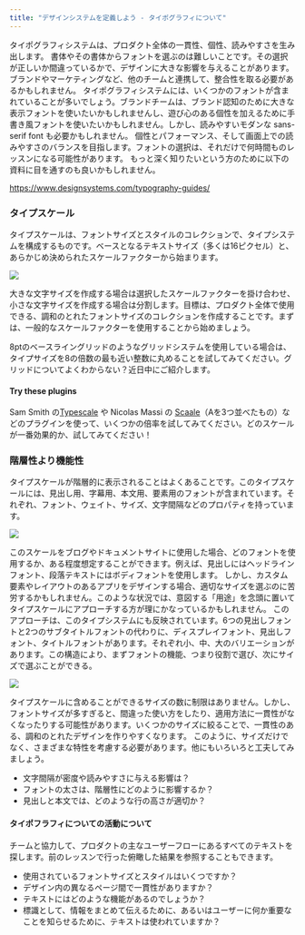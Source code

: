 ```yaml
---
title: "デザインシステムを定義しよう - タイポグラフィについて"
---
```


タイポグラフィシステムは、プロダクト全体の一貫性、個性、読みやすさを生み出します。
書体やその書体からフォントを選ぶのは難しいことです。その選択が正しいか間違っているかで、デザインに大きな影響を与えることがあります。ブランドやマーケティングなど、他のチームと連携して、整合性を取る必要があるかもしれません。
タイポグラフィシステムには、いくつかのフォントが含まれていることが多いでしょう。ブランドチームは、ブランド認知のために大きな表示フォントを使いたいかもしれませんし、遊び心のある個性を加えるために手書き風フォントを使いたいかもしれません。しかし、読みやすいモダンな sans-serif font も必要かもしれません。
個性とパフォーマンス、そして画面上での読みやすさのバランスを目指します。フォントの選択は、それだけで何時間ものレッスンになる可能性があります。
もっと深く知りたいという方のために以下の資料に目を通すのも良いかもしれません。

https://www.designsystems.com/typography-guides/

### タイプスケール
タイプスケールは、フォントサイズとスタイルのコレクションで、タイプシステムを構成するものです。ベースとなるテキストサイズ（多くは16ピクセル）と、あらかじめ決められたスケールファクターから始まります。

![](https://storage.googleapis.com/zenn-user-upload/2e4fbbbebb6f-20230604.png)

大きな文字サイズを作成する場合は選択したスケールファクターを掛け合わせ、小さな文字サイズを作成する場合は分割します。目標は、プロダクト全体で使用できる、調和のとれたフォントサイズのコレクションを作成することです。まずは、一般的なスケールファクターを使用することから始めましょう。

8ptのベースライングリッドのようなグリッドシステムを使用している場合は、タイプサイズを8の倍数の最も近い整数に丸めることを試してみてください。グリッドについてよくわからない？近日中にご紹介します。

#### Try these plugins
Sam Smith の[Typescale](https://www.figma.com/community/plugin/967802396210455992/Typescale) や Nicolas Massi の [Scaale](https://www.figma.com/community/plugin/892543384437155629/Scaaale)（Aを3つ並べたもの）などのプラグインを使って、いくつかの倍率を試してみてください。どのスケールが一番効果的か、試してみてください！

### 階層性より機能性
タイプスケールが階層的に表示されることはよくあることです。このタイプスケールには、見出し用、字幕用、本文用、要素用のフォントが含まれています。それぞれ、フォント、ウェイト、サイズ、文字間隔などのプロパティを持っています。

![](https://storage.googleapis.com/zenn-user-upload/c12d3ef7c205-20230604.png)

このスケールをブログやドキュメントサイトに使用した場合、どのフォントを使用するか、ある程度想定することができます。例えば、見出しにはヘッドラインフォント、段落テキストにはボディフォントを使用します。
しかし、カスタム要素やレイアウトのあるアプリをデザインする場合、適切なサイズを選ぶのに苦労するかもしれません。このような状況では、意図する「用途」を念頭に置いてタイプスケールにアプローチする方が理にかなっているかもしれません。
このアプローチは、このタイプシステムにも反映されています。6つの見出しフォントと2つのサブタイトルフォントの代わりに、ディスプレイフォント、見出しフォント、タイトルフォントがあります。それぞれ小、中、大のバリエーションがあります。この構造により、まずフォントの機能、つまり役割で選び、次にサイズで選ぶことができる。

![](https://storage.googleapis.com/zenn-user-upload/030b1ee2013c-20230618.png)

タイプスケールに含めることができるサイズの数に制限はありません。しかし、フォントサイズが多すぎると、間違った使い方をしたり、適用方法に一貫性がなくなったりする可能性があります。いくつかのサイズに絞ることで、一貫性のある、調和のとれたデザインを作りやすくなります。
このように、サイズだけでなく、さまざまな特性を考慮する必要があります。他にもいろいろと工夫してみましょう。


- 文字間隔が密度や読みやすさに与える影響は？
- フォントの太さは、階層性にどのように影響するか？
- 見出しと本文では、どのような行の高さが適切か？

#### タイポフラフィについての活動について
チームと協力して、プロダクトの主なユーザーフローにあるすべてのテキストを探します。前のレッスンで行った俯瞰した結果を参照することもできます。

- 使用されているフォントサイズとスタイルはいくつですか？
- デザイン内の異なるページ間で一貫性がありますか？
- テキストにはどのような機能があるのでしょうか？
- 標識として、情報をまとめて伝えるために、あるいはユーザーに何か重要なことを知らせるために、テキストは使われていますか？
